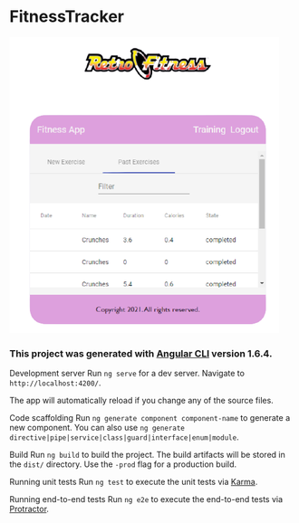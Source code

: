 # FitnessTracker

![Download from Google Play](logo.png)

### This project was generated with [Angular CLI](https://github.com/angular/angular-cli) version 1.6.4. 

Development server Run `ng serve` for a dev server. Navigate to `http://localhost:4200/`. 

The app will automatically reload if you change any of the source files. 

Code scaffolding Run `ng generate component component-name` to generate a new component. You can also use `ng generate directive|pipe|service|class|guard|interface|enum|module`. 

Build Run `ng build` to build the project. The build artifacts will be stored in the `dist/` directory. Use the `-prod` flag for a production build. 

Running unit tests Run `ng test` to execute the unit tests via [Karma](https://karma-runner.github.io). 

Running end-to-end tests Run `ng e2e` to execute the end-to-end tests via [Protractor](http://www.protractortest.org/).
